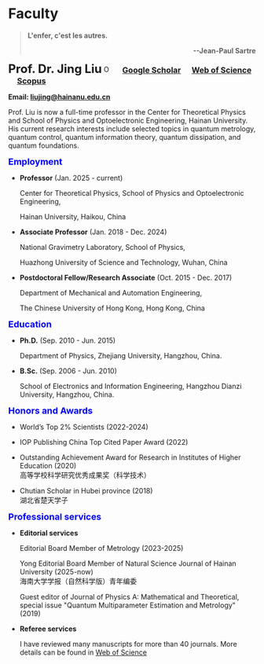 # **Faculty**

> **L'enfer, c'est les autres.**  <p align='right'>**--Jean-Paul Sartre**</p>

**<font size=5>Prof. Dr. Jing Liu</font>** <a href="https://orcid.org/0000-0001-9944-4493"><img alt="ORCID logo" src="https://info.orcid.org/wp-content/uploads/2019/11/orcid_16x16.png" width="16" height="16" /></a> &emsp;
[**<font size=3>Google Scholar</font>**](https://scholar.google.com/citations?hl=en&user=HHyXi-8AAAAJ) &emsp; 
[**<font size=3>Web of Science</font>**](https://webofscience.clarivate.cn/wos/author/record/H-2632-2012) &emsp; 
[**<font size=3>Scopus</font>**](https://www.scopus.com/authid/detail.uri?authorId=55888785500)

**Email: liujing@hainanu.edu.cn**

Prof. Liu  is now a full-time professor in the Center for Theoretical Physics and School of Physics and Optoelectronic Engineering, Hainan University. 
His current research interests include selected topics in quantum metrology, quantum control, quantum information theory, quantum dissipation, and quantum foundations.

**<font color="Blue" size=4.5>Employment</font>**

-   **Professor** (Jan. 2025 - current)

    Center for Theoretical Physics, School of Physics and Optoelectronic Engineering,

    Hainan University, Haikou, China

-   **Associate Professor** (Jan. 2018 - Dec. 2024)

    National Gravimetry Laboratory, School of Physics, 

    Huazhong University of Science and Technology, Wuhan, China

-   **Postdoctoral Fellow/Research Associate** (Oct. 2015 - Dec. 2017) 

    Department of Mechanical and Automation Engineering,

    The Chinese University of Hong Kong, Hong Kong, China

**<font color="Blue" size=4.5>Education</font>**

-   **Ph.D.** (Sep. 2010 - Jun. 2015)

    Department of Physics, Zhejiang University, Hangzhou, China. 

-   **B.Sc.** (Sep. 2006 - Jun. 2010)

    School of Electronics and Information Engineering, Hangzhou Dianzi University, Hangzhou, China.

**<font color="Blue" size=4.5>Honors and Awards</font>**   

-   World’s Top 2% Scientists (2022-2024)

-   IOP Publishing China Top Cited Paper Award (2022)

-   Outstanding Achievement Award for Research in Institutes of Higher Education (2020) <br>
    高等学校科学研究优秀成果奖（科学技术）

-   Chutian Scholar in Hubei province (2018) <br>
    湖北省楚天学子

**<font color="Blue" size=4.5>Professional services</font>**

-   **Editorial services**

    Editorial Board Member of Metrology (2023-2025)

    Yong Editorial Board Member of Natural Science Journal of Hainan University (2025-now) <br>
    海南大学学报（自然科学版）青年编委 

    Guest editor of Journal of Physics A: Mathematical and Theoretical, special issue "Quantum Multiparameter Estimation and Metrology" (2019)

-   **Referee services**

    I have reviewed many manuscripts for more than 40 journals. More details can be found in [Web of Science](https://webofscience.clarivate.cn/wos/author/record/H-2632-2012)

